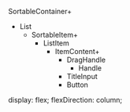SortableContainer+
- List
  - SortableItem+
    - ListItem
      - ItemContent+
        - DragHandle
          - Handle
        - TitleInput
        - Button





<AppWrapper>
  display: flex;
  flexDirection: column;
